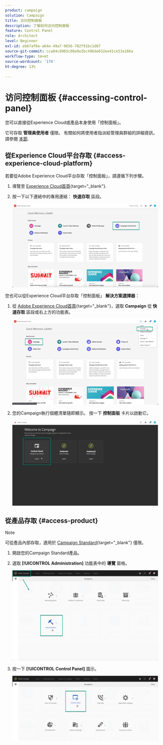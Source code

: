 ```yaml
---
product: campaign
solution: Campaign
title: 访问控制面板
description: 了解如何访问控制面板
feature: Control Panel
role: Architect
level: Beginner
exl-id: eb67af6e-a64e-49a7-9656-782f91bc1d67
source-git-commit: cca04cd965c00a9e2bc496de632ee41ce53a166a
workflow-type: tm+mt
source-wordcount: '174'
ht-degree: 13%

---
```


# 访问控制面板 {#accessing-control-panel}

您可以直接從Experience Cloud或產品本身使用「控制面板」。

它可存取 **管理員使用者** 僅限。 有關如何將使用者指派給管理員群組的詳細資訊，請參閱 [本節](../../discover/using/managing-permissions.md).

## 從Experience Cloud平台存取 {#access-experience-cloud-platform}

若要從Adobe Experience Cloud平台存取「控制面板」，請遵循下列步驟。

1. 導覽至 [Experience Cloud首頁](https://experiencecloud.adobe.com/){target="_blank"}.

1. 按一下以下連結中的專用連結： **快速存取** 區段。

   ![](assets/do-not-localize/quickaccess.png)

您也可以從Experience Cloud平台存取「控制面板」 **解決方案選擇器**：

1. 從 [Adobe Experience Cloud首頁](https://experiencecloud.adobe.com/){target="_blank"}，選取 **Campaign** 從 **快速存取** 區段或右上方的功能表。

   ![](assets/do-not-localize/control_panel_access1.png)

1. 您的Campaign執行個體清單隨即顯示。 按一下 **控制面板** 卡片以啟動它。

   ![](assets/do-not-localize/control_panel_access2.png)

## 從產品存取 {#access-product}

>[!NOTE]
>
>可從產品內部存取，適用於 [Campaign Standard](https://experienceleague.adobe.com/docs/campaign-standard/using/campaign-standard-home.html?lang=zh-Hans){target="_blank"} 僅限。

1. 開啟您的Campaign Standard產品。

1. 選取 **[!UICONTROL Administration]** 功能表中的 **導覽** 窗格。

   ![](assets/control_panel_access3.png)

1. 按一下 **[!UICONTROL Control Panel]** 圖示。

   ![](assets/control_panel_access4.png)
